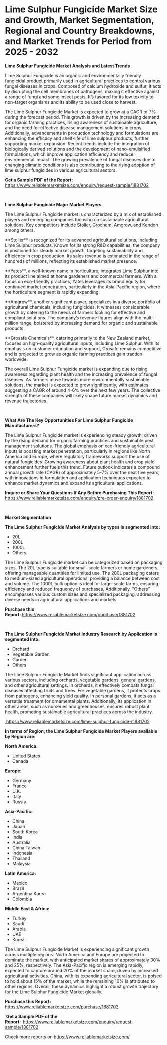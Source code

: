 <p><h1>Lime Sulphur Fungicide Market Size and Growth, Market Segmentation, Regional and Country Breakdowns, and Market Trends for Period from 2025 -  2032</h1></p><p><strong>Lime Sulphur Fungicide Market Analysis and Latest Trends</strong></p>
<p><p>Lime Sulphur Fungicide is an organic and environmentally friendly fungicidal product primarily used in agricultural practices to control various fungal diseases in crops. Composed of calcium hydroxide and sulfur, it acts by disrupting the cell membranes of pathogens, making it effective against a range of fungi and some insect pests. It’s favored for its low toxicity to non-target organisms and its ability to be used close to harvest.</p><p>The Lime Sulphur Fungicide Market is expected to grow at a CAGR of 7% during the forecast period. This growth is driven by the increasing demand for organic farming practices, rising awareness of sustainable agriculture, and the need for effective disease management solutions in crops. Additionally, advancements in production technology and formulations are enhancing the efficacy and shelf-life of lime sulphur products, further supporting market expansion. Recent trends include the integration of biologically derived solutions and the development of nano-emulsified formulations, which improve application efficiency and reduce environmental impact. The growing prevalence of fungal diseases due to changing climatic conditions is also contributing to the rising adoption of lime sulphur fungicides in various agricultural sectors.</p></p>
<p><strong>Get a Sample PDF of the Report:&nbsp;</strong> <a href="https://www.reliablemarketsize.com/enquiry/request-sample/1881702?utm_campaign=3112&utm_medium=2&utm_source=Github&utm_content=ia&utm_term=30032025&utm_id=lime-sulphur-fungicide">https://www.reliablemarketsize.com/enquiry/request-sample/1881702</a></p>
<p>&nbsp;</p>
<p><strong>Lime Sulphur Fungicide Major Market Players</strong></p>
<p><p>The Lime Sulphur Fungicide market is characterized by a mix of established players and emerging companies focusing on sustainable agricultural solutions. Key competitors include Stoller, Grochem, Amgrow, and Kendon among others.</p><p>**Stoller** is recognized for its advanced agricultural solutions, including Lime Sulphur products. Known for its strong R&D capabilities, the company is positioned for steady market growth, targeting sustainability and efficiency in crop production. Its sales revenue is estimated in the range of hundreds of millions, reflecting its established market presence.</p><p>**Yates**, a well-known name in horticulture, integrates Lime Sulphur into its product line aimed at home gardeners and commercial farmers. With a focus on eco-friendly practices, Yates leverages its brand equity for continued market penetration, particularly in the Asia-Pacific region, where the horticulture segment is rapidly expanding.</p><p>**Amgrow**, another significant player, specializes in a diverse portfolio of agricultural chemicals, including fungicides. It witnesses considerable growth by catering to the needs of farmers looking for effective and compliant solutions. The company’s revenue figures align with the multi-million range, bolstered by increasing demand for organic and sustainable products.</p><p>**Grosafe Chemicals**, catering primarily to the New Zealand market, focuses on high-quality agricultural inputs, including Lime Sulphur. With its emphasis on customer education and support, Grosafe remains competitive and is projected to grow as organic farming practices gain traction worldwide.</p><p>The overall Lime Sulphur Fungicide market is expanding due to rising awareness regarding plant health and the increasing prevalence of fungal diseases. As farmers move towards more environmentally sustainable solutions, the market is expected to grow significantly, with estimates suggesting a CAGR of around 4-6% over the next few years. The collective strength of these companies will likely shape future market dynamics and revenue trajectories.</p></p>
<p>&nbsp;</p>
<p><strong>What Are The Key Opportunities For Lime Sulphur Fungicide Manufacturers?</strong></p>
<p><p>The Lime Sulphur Fungicide market is experiencing steady growth, driven by the rising demand for organic farming practices and sustainable pest management solutions. The global emphasis on eco-friendly agricultural inputs is boosting market penetration, particularly in regions like North America and Europe, where regulatory frameworks support the use of natural fungicides. Growing awareness about plant health and crop yield enhancement further fuels this trend. Future outlook indicates a compound annual growth rate (CAGR) of approximately 5-7% over the next five years, with innovations in formulation and application techniques expected to enhance market dynamics and expand its agricultural applications.</p></p>
<p><strong>Inquire or Share Your Questions If Any Before Purchasing This Report:</strong> <a href="https://www.reliablemarketsize.com/enquiry/pre-order-enquiry/1881702?utm_campaign=3112&utm_medium=2&utm_source=Github&utm_content=ia&utm_term=30032025&utm_id=lime-sulphur-fungicide">https://www.reliablemarketsize.com/enquiry/pre-order-enquiry/1881702</a></p>
<p>&nbsp;</p>
<p><strong>Market Segmentation</strong></p>
<p><strong>The Lime Sulphur Fungicide Market Analysis by types is segmented into:</strong></p>
<p><ul><li>20L</li><li>200L</li><li>1000L</li><li>Others</li></ul></p>
<p><p>The Lime Sulphur Fungicide market can be categorized based on packaging sizes. The 20L type is suitable for small-scale farmers or home gardeners, offering manageable quantities for limited use. The 200L packaging caters to medium-sized agricultural operations, providing a balance between cost and volume. The 1000L bulk option is ideal for large-scale farms, ensuring efficiency and reduced frequency of purchases. Additionally, "Others" encompasses various custom sizes and specialized packaging, addressing diverse needs in agricultural applications and markets.</p></p>
<p><strong>Purchase this Report:&nbsp;</strong><a href="https://www.reliablemarketsize.com/purchase/1881702?utm_campaign=3112&utm_medium=2&utm_source=Github&utm_content=ia&utm_term=30032025&utm_id=lime-sulphur-fungicide">https://www.reliablemarketsize.com/purchase/1881702</a></p>
<p>&nbsp;</p>
<p><strong>The Lime Sulphur Fungicide Market Industry Research by Application is segmented into:</strong></p>
<p><ul><li>Orchard</li><li>Vegetable Garden</li><li>Garden</li><li>Others</li></ul></p>
<p><p>The Lime Sulphur Fungicide Market finds significant application across various sectors, including orchards, vegetable gardens, general gardens, and other agricultural settings. In orchards, it effectively combats fungal diseases affecting fruits and trees. For vegetable gardens, it protects crops from pathogens, enhancing yield quality. In personal gardens, it acts as a versatile treatment for ornamental plants. Additionally, its application in other areas, such as nurseries and greenhouses, ensures robust plant health, promoting sustainable agricultural practices across the industry.</p></p>
<p><a href="https://www.reliablemarketsize.com/lime-sulphur-fungicide-r1881702?utm_campaign=3112&utm_medium=2&utm_source=Github&utm_content=ia&utm_term=30032025&utm_id=lime-sulphur-fungicide">&nbsp;https://www.reliablemarketsize.com/lime-sulphur-fungicide-r1881702</a></p>
<p><strong>In terms of Region, the Lime Sulphur Fungicide Market Players available by Region are:</strong></p>
<p>
    <p> <strong> North America: </strong>
        <ul>
            <li>United States</li>
            <li>Canada</li>
        </ul>
        </p> 
    <p> <strong> Europe: </strong>
        <ul>
            <li>Germany</li>
            <li>France</li>
            <li>U.K.</li>
            <li>Italy</li>
            <li>Russia</li>
        </ul>
        </p> 
    <p> <strong> Asia-Pacific: </strong>
        <ul>
            <li>China</li>
            <li>Japan</li>
            <li>South Korea</li>
            <li>India</li>
            <li>Australia</li>
            <li>China Taiwan</li>
            <li>Indonesia</li>
            <li>Thailand</li>
            <li>Malaysia</li>
        </ul>
        </p> 
    <p> <strong> Latin America: </strong>
        <ul>
            <li>Mexico</li>
            <li>Brazil</li>
            <li>Argentina Korea</li>
            <li>Colombia</li>
        </ul>
        </p> 
    <p> <strong> Middle East & Africa: </strong>
        <ul>
            <li>Turkey</li>
            <li>Saudi</li>
            <li>Arabia</li>
            <li>UAE</li>
            <li>Korea</li>
        </ul>
    </p>
    </p>
<p><p>The Lime Sulphur Fungicide Market is experiencing significant growth across multiple regions. North America and Europe are projected to dominate the market, with anticipated market shares of approximately 30% and 25%, respectively. The Asia-Pacific region is emerging rapidly, expected to capture around 20% of the market share, driven by increased agricultural activities. China, with its expanding agricultural sector, is poised to hold about 15% of the market, while the remaining 10% is attributed to other regions. Overall, these dynamics highlight a robust growth trajectory for the Lime Sulphur Fungicide Market globally.</p></p>
<p><strong>Purchase this Report: </strong><a href="https://www.reliablemarketsize.com/purchase/1881702?utm_campaign=3112&utm_medium=2&utm_source=Github&utm_content=ia&utm_term=30032025&utm_id=lime-sulphur-fungicide">https://www.reliablemarketsize.com/purchase/1881702</a></p>
<p>&nbsp;<strong>Get a Sample PDF of the Report:&nbsp;&nbsp;</strong><a href="https://www.reliablemarketsize.com/enquiry/request-sample/1881702?utm_campaign=3112&utm_medium=2&utm_source=Github&utm_content=ia&utm_term=30032025&utm_id=lime-sulphur-fungicide">https://www.reliablemarketsize.com/enquiry/request-sample/1881702</a></p>
<p><strong></strong></p>
<p>Check more reports on <a href="https://www.reliablemarketsize.com/?utm_campaign=3112&utm_medium=2&utm_source=Github&utm_content=ia&utm_term=30032025&utm_id=lime-sulphur-fungicide">https://www.reliablemarketsize.com/</a></p>
